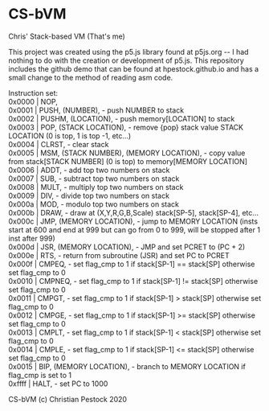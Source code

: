 # CS-bVM
Chris' Stack-based VM (That's me)

This project was created using the p5.js library found at p5js.org -- I had nothing to do with the creation or development of p5.js. 
This repository includes the github demo that can be found at hpestock.github.io and has a small change to the method of reading asm code. 

Instruction set: <br>
0x0000 | NOP, <br>
0x0001 | PUSH, (NUMBER), - push NUMBER to stack <br>
0x0002 | PUSHM, (LOCATION), - push memory[LOCATION] to stack <br>
0x0003 | POP, (STACK LOCATION), - remove {pop} stack value STACK LOCATION (0 is top, 1 is top -1, etc...) <br>
0x0004 | CLRST, - clear stack <br>
0x0005 | MSM, (STACK NUMBER), (MEMORY LOCATION), -  copy value from stack[STACK NUMBER] (0 is top) to memory[MEMORY LOCATION] <br>
0x0006 | ADDT, - add top two numbers on stack <br>
0x0007 | SUB, - subtract top two numbers on stack <br>
0x0008 | MULT, - multiply top two numbers on stack <br>
0x0009 | DIV, - divide top two numbers on stack <br>
0x000a | MOD, - modulo top two numbers on stack <br>
0x000b | DRAW, - draw at (X,Y,R,G,B,Scale) stack[SP-5], stack[SP-4], etc... <br>
0x000c | JMP, (MEMORY LOCATION), - jump to MEMORY LOCATION (insts start at 600 and end at 999 but can go from 0 to 999, will be stopped after 1 inst after 999) <br>
0x000d | JSR, (MEMORY LOCATION), - JMP and set PCRET to (PC + 2) <br>
0x000e | RTS, - return from subroutine (JSR) and set PC to PCRET <br>
0x000f | CMPEQ, - set flag_cmp to 1 if stack[SP-1] == stack[SP] otherwise set flag_cmp to 0 <br>
0x0010 | CMPNEQ, - set flag_cmp to 1 if stack[SP-1] != stack[SP] otherwise set flag_cmp to 0 <br>
0x0011 | CMPGT, - set flag_cmp to 1 if stack[SP-1] > stack[SP] otherwise set flag_cmp to 0 <br>
0x0012 | CMPGE, - set flag_cmp to 1 if stack[SP-1] >= stack[SP] otherwise set flag_cmp to 0 <br>
0x0013 | CMPLT, - set flag_cmp to 1 if stack[SP-1] < stack[SP] otherwise set flag_cmp to 0 <br>
0x0014 | CMPLE, - set flag_cmp to 1 if stack[SP-1] <= stack[SP] otherwise set flag_cmp to 0 <br>
0x0015 | BIP, (MEMORY LOCATION), - branch to MEMORY LOCATION if flag_cmp is set to 1 <br>
0xffff | HALT, - set PC to 1000 <br>

CS-bVM (c) Christian Pestock 2020
